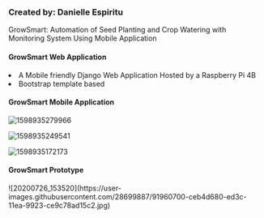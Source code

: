 <h3>Created by: Danielle Espiritu</h3>

GrowSmart: Automation of Seed Planting and Crop Watering with Monitoring System Using Mobile Application 

<h4>GrowSmart Web Application </h4>
<u1>
  <li> A Mobile friendly Django Web Application Hosted by a Raspberry Pi 4B
  <li> Bootstrap template based
 </u1> 


<h4>GrowSmart Mobile Application </h4>

![1598935279966](https://user-images.githubusercontent.com/28699887/91795566-920bb100-ec50-11ea-9f82-67a8599fb894.png)


![1598935249541](https://user-images.githubusercontent.com/28699887/91795569-9637ce80-ec50-11ea-9718-060626581ff2.png)


![1598935172173](https://user-images.githubusercontent.com/28699887/91795571-9768fb80-ec50-11ea-9941-0ed62fcf89c6.png)


<h4>GrowSmart Prototype </h4>
![20200726_153520](https://user-images.githubusercontent.com/28699887/91960700-ceb4d680-ed3c-11ea-9923-ce9c78ad15c2.jpg)
